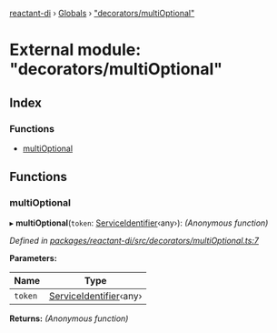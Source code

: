 [reactant-di](../README.md) › [Globals](../globals.md) › ["decorators/multiOptional"](_decorators_multioptional_.md)

# External module: "decorators/multiOptional"

## Index

### Functions

* [multiOptional](_decorators_multioptional_.md#multioptional)

## Functions

###  multiOptional

▸ **multiOptional**(`token`: [ServiceIdentifier](_interfaces_.md#serviceidentifier)‹any›): *(Anonymous function)*

*Defined in [packages/reactant-di/src/decorators/multiOptional.ts:7](https://github.com/unadlib/reactant/blob/aaa61ad/packages/reactant-di/src/decorators/multiOptional.ts#L7)*

**Parameters:**

Name | Type |
------ | ------ |
`token` | [ServiceIdentifier](_interfaces_.md#serviceidentifier)‹any› |

**Returns:** *(Anonymous function)*
